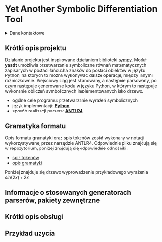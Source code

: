 # Yet Another Symbolic Differentiation Tool

<details><summary>Dane kontaktowe</summary>
<ul>
    <li>szemermaksym@student.agh.edu.pl</li> 
</ul>
</details>

## Krótki opis projektu
Działanie projektu jest inspirowane działaniem biblioteki [sympy](https://www.sympy.org/).
Moduł **yasdt** umożliwia przetwarzanie symboliczne równań matematycznych zapisanych w postaci łańcucha znaków do postaci obiektów w języku Python, na których to można wykonywać dalsze operacje, między innymi różniczkownie.
Wejściowy ciąg jest skanowany, a następnie parsowany, po czym następuje generowanie kodu w języku Python, w którym to następuje wykonanie obliczeń symbolicznych implementowanych jako drzewo.

* ogólne cele programu: przetwarzanie wyrażeń symbolicznych
* język implementacji: **[Python](https://www.python.org/)**
* sposób realizacji parsera: **[ANTLR4](https://github.com/antlr/antlr4)**


## Gramatyka formatu
Opis formatu gramatyki oraz spis tokenów został wykonany w notacji wykorzystywanej przez narzędzie ANTLR4.
Odpowiednie pliku znajdują się w repozytorium, poniżej znajdują się odpowiednie odnośniki:
* [spis tokenów](https://github.com/MaksymSz/yasdt/blob/master/grammar/ExpressionGrammarLexer.g4)
* [opis gramatyki](https://github.com/MaksymSz/yasdt/blob/master/grammar/ExpressionGrammarParser.g4)

Poniżej znajduje się drzewo wyprowadzenie przykładowego wyrażenia $sin(2x) + 2x$


## Informacje o stosowanych generatorach parserów, pakiety zewnętrzne


## Krótki opis obsługi

## Przykład użycia

